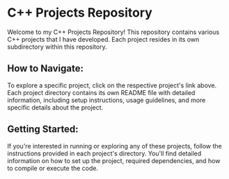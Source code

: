 # C++ Projects Repository

Welcome to my C++ Projects Repository! This repository contains various C++ projects that I have developed. Each project resides in its own subdirectory within this repository.

## How to Navigate:

To explore a specific project, click on the respective project's link above. Each project directory contains its own README file with detailed information, including setup instructions, usage guidelines, and more specific details about the project.

## Getting Started:

If you're interested in running or exploring any of these projects, follow the instructions provided in each project's directory. You'll find detailed information on how to set up the project, required dependencies, and how to compile or execute the code.
